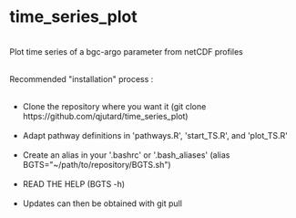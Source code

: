 # time_series_plot
<br> Plot time series of a bgc-argo parameter from netCDF profiles

<br> Recommended "installation" process :
<ul>
    <br> <li> Clone the repository where you want it (git clone https://github.com/qjutard/time_series_plot) </li>
    <br> <li> Adapt pathway definitions in 'pathways.R', 'start_TS.R', and 'plot_TS.R' </li>
    <br> <li> Create an alias in your '.bashrc' or '.bash_aliases' (alias BGTS="~/path/to/repository/BGTS.sh") </li>
    <br> <li> READ THE HELP (BGTS -h) </li>
    <br> <li> Updates can then be obtained with git pull </li>
</ul>
